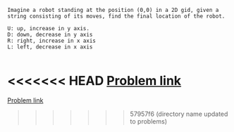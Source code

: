 ```
Imagine a robot standing at the position (0,0) in a 2D gid, given a string consisting of its moves, find the final location of the robot.

U: up, increase in y axis.
D: down, decrease in y axis
R: right, increase in x axis
L: left, decrease in x axis


```

<<<<<<< HEAD
[Problem link](https://leetcode.com/problems/robot-return-to-origin/)
=======
[Problem link](https://leetcode.com/problems/robot-return-to-origin/)
>>>>>>> 57957f6 (directory name updated to problems)
